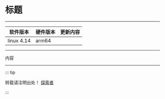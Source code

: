 
# 标题

---

| 软件版本  | 硬件版本 | 更新内容 |
|---------|--------|----------|
|linux 4.14| arm64   |        |

---

内容

---
::: tip  

转载请注明出处！ [探索者](http://www.cxy.wiki)

:::


